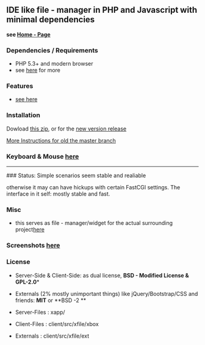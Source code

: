 ## **IDE like file - manager in PHP and Javascript with minimal dependencies**

**see [Home - Page](http://xamiro.com)**

### Dependencies / Requirements
- PHP 5.3+ and modern browser
- see [here](http://xamiro.com/requirements/) for more

### Features

- [see here](http://xamiro.com/features-2/)

### Installation

Dowload [this zip](https://github.com/gbaumgart/xamiro/archive/master.zip), or for the [new version release](https://github.com/gbaumgart/xamiro/releases/tag/2.0.3)

[More Instructions for old the master branch](http://xamiro.com/documentation/)

### Keyboard & Mouse [here](http://xamiro.com/keyboard-mouse/)

<hr/>
### Status: Simple scenarios seem stable and realiable

otherwise it may can have hickups with certain FastCGI settings. The interface in it self: mostly stable and fast.

### Misc

- this serves as file - manager/widget for the actual surrounding project[here](http://x4mm.net)

### Screenshots [here](https://github.com/gbaumgart/xamiro/issues/3) 

### License

- Server-Side & Client-Side:  as dual license,  **BSD - Modified License & GPL-2.0***
- Externals (2% mostly unimportant things) like jQuery/Bootstrap/CSS and friends: **MIT** or **BSD -2 **

- Server-Files : xapp/
- Client-Files : client/src/xfile/xbox
- Externals    : client/src/xfile/ext








